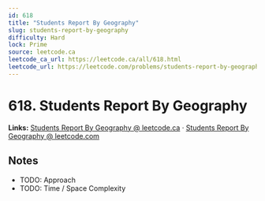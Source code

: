 ```yaml
--- 
id: 618
title: "Students Report By Geography"
slug: students-report-by-geography
difficulty: Hard
lock: Prime
source: leetcode.ca
leetcode_ca_url: https://leetcode.ca/all/618.html
leetcode_url: https://leetcode.com/problems/students-report-by-geography/
---
```


# 618. Students Report By Geography

**Links:** [Students Report By Geography @ leetcode.ca](https://leetcode.ca/all/618.html) · [Students Report By Geography @ leetcode.com](https://leetcode.com/problems/students-report-by-geography/)

## Notes
- TODO: Approach
- TODO: Time / Space Complexity
